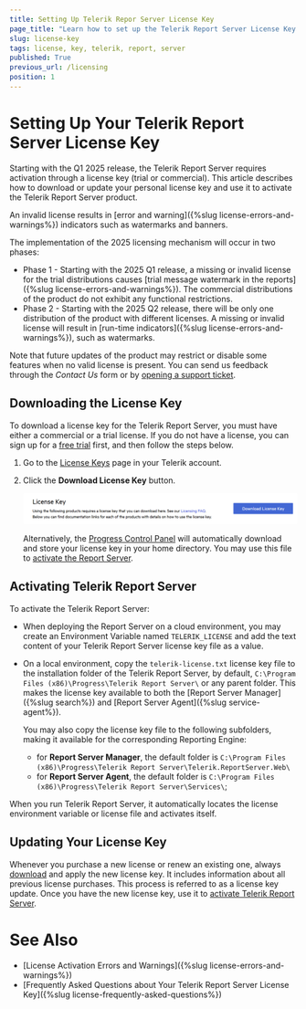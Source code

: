 ```yaml
---
title: Setting Up Telerik Repor Server License Key
page_title: "Learn how to set up the Telerik Report Server License Key."
slug: license-key
tags: license, key, telerik, report, server
published: True
previous_url: /licensing
position: 1
---
```


# Setting Up Your Telerik Report Server License Key

Starting with the Q1 2025 release, the Telerik Report Server requires activation through a license key (trial or commercial). This article describes how to download or update your personal license key and use it to activate the Telerik Report Server product.

An invalid license results in [error and warning]({%slug license-errors-and-warnings%}) indicators such as watermarks and banners.

The implementation of the 2025 licensing mechanism will occur in two phases:

- Phase 1 - Starting with the 2025 Q1 release, a missing or invalid license for the trial distributions causes [trial message watermark in the reports]({%slug license-errors-and-warnings%}). The commercial distributions of the product do not exhibit any functional restrictions.
- Phase 2 - Starting with the 2025 Q2 release, there will be only one distribution of the product with different licenses. A missing or invalid license will result in [run-time indicators]({%slug license-errors-and-warnings%}), such as watermarks.

Note that future updates of the product may restrict or disable some features when no valid license is present. You can send us feedback through the _Contact Us_ form or by [opening a support ticket](https://www.telerik.com/account/support-center/contact-us?utm_source=licensing&utm_medium=console&utm_campaign=no_references).

## Downloading the License Key

To download a license key for the Telerik Report Server, you must have either a commercial or a trial license. If you do not have a license, you can sign up for a [free trial](https://www.telerik.com/account/trials) first, and then follow the steps below.

1. Go to the [License Keys](https://www.telerik.com/account/your-licenses/license-keys) page in your Telerik account.
1. Click the **Download License Key** button.

	![Download License Key](images/download-license-key.png)

	Alternatively, the [Progress Control Panel](https://www.telerik.com/download-trial-file/v2/control-panel) will automatically download and store your license key in your home directory. You may use this file to [activate the Report Server](#activating-telerik-report-server).

## Activating Telerik Report Server

To activate the Telerik Report Server:

* When deploying the Report Server on a cloud environment, you may create an Environment Variable named `TELERIK_LICENSE` and add the text content of your Telerik Report Server license key file as a value.
* On a local environment, copy the `telerik-license.txt` license key file to the installation folder of the Telerik Report Server, by default, `C:\Program Files (x86)\Progress\Telerik Report Server\` or any parent folder. This makes the license key available to both the [Report Server Manager]({%slug search%}) and [Report Server Agent]({%slug service-agent%}).

	You may also copy the license key file to the following subfolders, making it available for the corresponding Reporting Engine:
	
	* for __Report Server Manager__, the default folder is `C:\Program Files (x86)\Progress\Telerik Report Server\Telerik.ReportServer.Web\`
	* for __Report Server Agent__, the default folder is `C:\Program Files (x86)\Progress\Telerik Report Server\Services\`;

When you run Telerik Report Server, it automatically locates the license environment variable or license file and activates itself.

## Updating Your License Key

Whenever you purchase a new license or renew an existing one, always [download](#downloading-the-license-key) and apply the new license key. It includes information about all previous license purchases. This process is referred to as a license key update. Once you have the new license key, use it to [activate Telerik Report Server](#activating-telerik-report-server).

# See Also

* [License Activation Errors and Warnings]({%slug license-errors-and-warnings%})
* [Frequently Asked Questions about Your Telerik Report Server License Key]({%slug license-frequently-asked-questions%})
